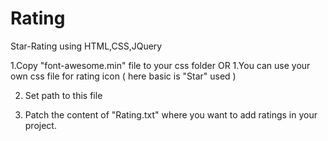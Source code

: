 # Rating
Star-Rating using HTML,CSS,JQuery

1.Copy "font-awesome.min" file to your css folder
OR 
1.You can use your own css file for rating icon ( here basic is "Star" used )

2. Set path to this file

3. Patch the content of "Rating.txt" where you want to add ratings in your project.
